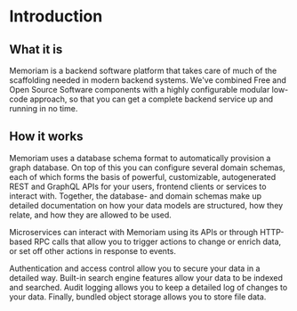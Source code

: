 # Introduction

## What it is

Memoriam is a backend software platform that takes care of much of the scaffolding needed in modern backend systems. We've combined Free and Open Source Software components with a highly configurable modular low-code approach, so that you can get a complete backend service up and running in no time.

## How it works

Memoriam uses a database schema format to automatically provision a graph database. On top of this you can configure several domain schemas, each of which forms the basis of powerful, customizable, autogenerated REST and GraphQL APIs for your users, frontend clients or services to interact with. Together, the database- and domain schemas make up detailed documentation on how your data models are structured, how they relate, and how they are allowed to be used.

Microservices can interact with Memoriam using its APIs or through HTTP-based RPC calls that allow you to trigger actions to change or enrich data, or set off other actions in response to events.

Authentication and access control allow you to secure your data in a detailed way. Built-in search engine features allow your data to be indexed and searched. Audit logging allows you to keep a detailed log of changes to your data. Finally, bundled object storage allows you to store file data.
